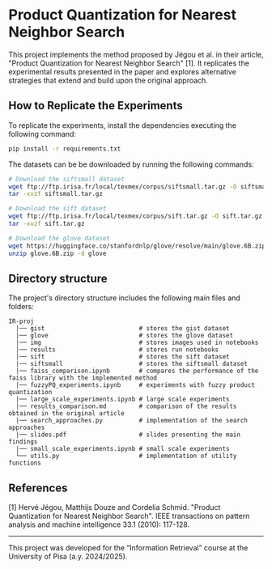# Product Quantization for Nearest Neighbor Search

This project implements the method proposed by Jégou et al. in their article, "Product Quantization for Nearest Neighbor Search" [1]. It replicates the experimental results presented in the paper and explores alternative strategies that extend and build upon the original approach.

## How to Replicate the Experiments

To replicate the experiments, install the dependencies executing the following command:
```bash
pip install -r requirements.txt
```

The datasets can be be downloaded by running the following commands:
```bash
# Download the siftsmall dataset
wget ftp://ftp.irisa.fr/local/texmex/corpus/siftsmall.tar.gz -O siftsmall.tar.gz
tar -xvzf siftsmall.tar.gz

# Download the sift dataset
wget ftp://ftp.irisa.fr/local/texmex/corpus/sift.tar.gz -O sift.tar.gz
tar -xvzf sift.tar.gz

# Download the glove dataset
wget https://huggingface.co/stanfordnlp/glove/resolve/main/glove.6B.zip -O glove.6B.zip
unzip glove.6B.zip -d glove
```

## Directory structure

The project's directory structure includes the following main files and folders:

```
IR-proj
  |── gist                          # stores the gist dataset
  |── glove                         # stores the glove dataset
  |── img                           # stores images used in notebooks
  |── results                       # stores run notebooks
  |── sift                          # stores the sift dataset
  |── siftsmall                     # stores the siftsmall dataset
  |── faiss_comparison.ipynb        # compares the performance of the faiss library with the implemented method
  |── fuzzyPQ_experiments.ipynb     # experiments with fuzzy product quantization
  |── large_scale_experiments.ipynb # large scale experiments
  |── results_comparison.md         # comparison of the results obtained in the original article
  |── search_approaches.py          # implementation of the search approaches
  |── slides.pdf                    # slides presenting the main findings
  |── small_scale_experiments.ipynb # small scale experiments
  └── utils.py                      # implementation of utility functions
```

## References

[1] Hervé Jégou, Matthijs Douze and Cordelia Schmid. "Product Quantization for Nearest Neighbor Search". IEEE transactions on pattern analysis and machine intelligence 33.1 (2010): 117-128.

---

This project was developed for the “Information Retrieval” course at the University of Pisa (a.y. 2024/2025).